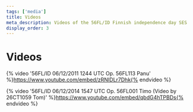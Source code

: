```yaml
---
tags: ['media']
title: Videos
meta_description: Videos of the 56FL/ID Finnish independence day SES
display_order: 3
---
```


# Videos

{% video '56FL/ID 06/12/2011 1244 UTC Op. 56FL113 Panu' %}https://www.youtube.com/embed/zRNIDLr7Dhk{% endvideo %}

{% video '56FL/ID 06/12/2014 1547 UTC Op. 56FL001 Timo (Video by 26CT1059 Tom)' %}https://www.youtube.com/embed/qbdG4hTPBDs{% endvideo %}
